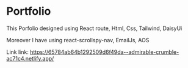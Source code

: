 # Portfolio

This Porfolio designed using React route, Html, Css, Tailwind, DaisyUi

Moreover I have using react-scrollspy-nav, EmailJs, AOS

Link link: https://65784ab64b1292509d6f49da--admirable-crumble-ac71c4.netlify.app/

